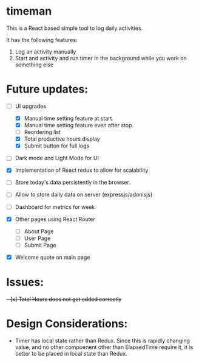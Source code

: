 # timeman

This is a React based simple tool to log daily activities. 

It has the following features:
1. Log an activity manually
2. Start and activity and run timer in the background while you work on something else

# Future updates:
- [ ] UI upgrades
  * [x] Manual time setting feature at start.
  * [x] Manual time setting feature even after stop.
  * [ ] Reordering list
  * [x] Total productive hours display
  * [x] Submit button for full logs
- [ ] Dark mode and Light Mode for UI
- [x] Implementation of React redux to allow for scalability
- [ ] Store today's data persistently in the browser.
- [ ] Allow to store daily data on server (expressjs/adonisjs)
- [ ] Dashboard for metrics for week
- [x] Other pages using React Router
  * [ ] About Page
  * [ ] User Page
  * [ ] Submit Page
- [x] Welcome quote on main page


# Issues:
~~- [x] Total Hours does not get added correctly~~

# Design Considerations:
- Timer has local state rather than Redux. Since this is rapidly changing value, and no other compoenent other than ElapsedTime require it, it is better to be placed in local state than Redux.